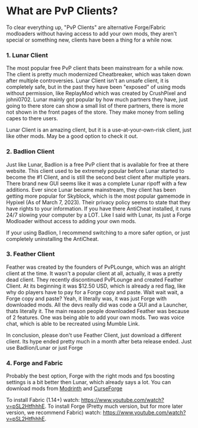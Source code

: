 # What are PvP Clients?
To clear everything up, "PvP Clients" are alternative Forge/Fabric modloaders without having access to add your own mods, they aren't special or something new, clients have been a thing for a while now. 

### 1. Lunar Client
The most popular free PvP client thats been mainstream for a while now. The client is pretty much modernized Cheatbreaker, which was taken down after multiple controversies. Lunar Client isn't an unsafe client, it is completely safe, but in the past they have been "exposed" of using mods without permission, like ReplayMod which was created by CrushPixel and johni0702. Lunar mainly got popular by how much partners they have, just going to there store can show a small list of there partners, there is more not shown in the front pages of the store. They make money from selling capes to there users.

Lunar Client is an amazing client, but it is a use-at-your-own-risk client, just like other mods. May be a good option to check it out.

### 2. Badlion Client
Just like Lunar, Badlion is a free PvP client that is available for free at there website. This client used to be extremely popular before Lunar started to become the #1 Client, and is still the second best client after multiple years. There brand new GUI seems like it was a complete Lunar ripoff with a few additions. Ever since Lunar became mainstream, they client has been getting more popular for Skyblock, which is the most popular gamemode in Hypixel (As of March 7, 2023). Their privacy policy seems to state that they have rights to your information. If you have there AntiCheat installed, it runs 24/7 slowing your computer by a LOT. Like I said with Lunar, its just a Forge Modloader without access to adding your own mods.

If your using Badlion, I recommend switching to a more safer option, or just completely uninstalling the AntiCheat.

### 3. Feather Client
Feather was created by the founders of PvPLounge, which was an alright client at the time. It wasn't a popular client at all, actually, it was a pretty dead client. They recently discontinued PvPLounge and created Feather Client. At its beginning it was $12.50 USD, which is already a red flag, like why do players have to pay for a Forge copy and paste. Wait wait wait, a Forge copy and paste? Yeah, it literally was, it was just Forge with downloaded mods. All the devs really did was code a GUI and a Launcher, thats literally it. The main reason people downloaded Feather was because of 2 features. One was being able to add your own mods. Two was voice chat, which is able to be recreated using Mumble Link.

In conclusion, please don't use Feather Client, just download a different client. Its hype ended pretty much in a month after beta release ended. Just use Badlion/Lunar or just Forge

### 4. Forge and Fabric
Probably the best option, Forge with the right mods and fps boosting settings is a bit better then Lunar, which already says a lot. You can download mods from [Modrinth](https://modrinth.com) and [CurseForge](https://beta.curseforge.com/minecraft)

To install Fabric (1.14+) watch: https://www.youtube.com/watch?v=pSL2HtfhhhE.
To install Forge (Pretty much version, but for more later version, we recommend Fabric) watch: https://www.youtube.com/watch?v=pSL2HtfhhhE.
